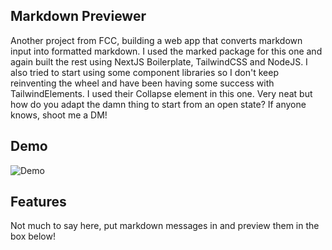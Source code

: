## Markdown Previewer
Another project from FCC, building a web app that converts markdown input into formatted markdown. I used the marked package for this one and again built the rest using NextJS Boilerplate, TailwindCSS and NodeJS. I also tried to start using some component libraries so I don't keep reinventing the wheel and have been having some success with TailwindElements. I used their Collapse element in this one. Very neat but how do you adapt the damn thing to start from an open state? If anyone knows, shoot me a DM!

## Demo
![Demo](demo/markdown_previewer.gif)

## Features
Not much to say here, put markdown messages in and preview them in the box below!
